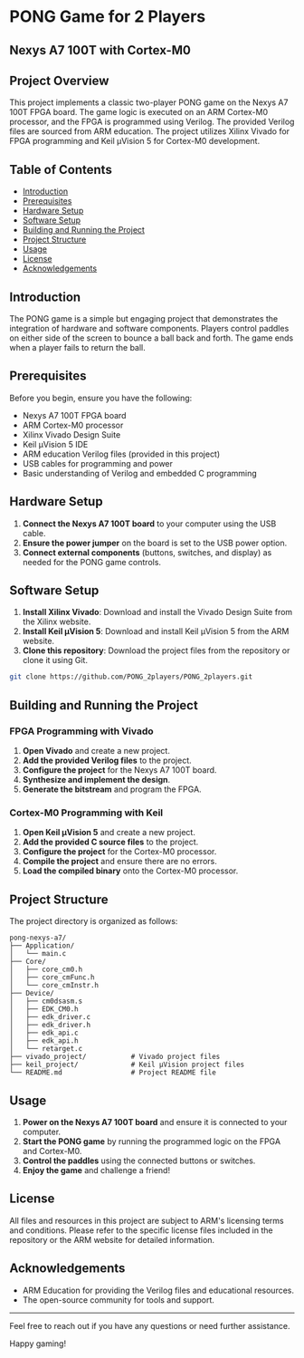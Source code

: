 # PONG Game for 2 Players
## Nexys A7 100T with Cortex-M0

## Project Overview

This project implements a classic two-player PONG game on the Nexys A7 100T FPGA board. The game logic is executed on an ARM Cortex-M0 processor, and the FPGA is programmed using Verilog. The provided Verilog files are sourced from ARM education. The project utilizes Xilinx Vivado for FPGA programming and Keil µVision 5 for Cortex-M0 development.

## Table of Contents

- [Introduction](#introduction)
- [Prerequisites](#prerequisites)
- [Hardware Setup](#hardware-setup)
- [Software Setup](#software-setup)
- [Building and Running the Project](#building-and-running-the-project)
- [Project Structure](#project-structure)
- [Usage](#usage)
- [License](#license)
- [Acknowledgements](#acknowledgements)

## Introduction

The PONG game is a simple but engaging project that demonstrates the integration of hardware and software components. Players control paddles on either side of the screen to bounce a ball back and forth. The game ends when a player fails to return the ball.

## Prerequisites

Before you begin, ensure you have the following:

- Nexys A7 100T FPGA board
- ARM Cortex-M0 processor
- Xilinx Vivado Design Suite
- Keil µVision 5 IDE
- ARM education Verilog files (provided in this project)
- USB cables for programming and power
- Basic understanding of Verilog and embedded C programming

## Hardware Setup

1. **Connect the Nexys A7 100T board** to your computer using the USB cable.
2. **Ensure the power jumper** on the board is set to the USB power option.
3. **Connect external components** (buttons, switches, and display) as needed for the PONG game controls.

## Software Setup

1. **Install Xilinx Vivado**: Download and install the Vivado Design Suite from the Xilinx website.
2. **Install Keil µVision 5**: Download and install Keil µVision 5 from the ARM website.
3. **Clone this repository**: Download the project files from the repository or clone it using Git.

```sh
git clone https://github.com/PONG_2players/PONG_2players.git
```

## Building and Running the Project

### FPGA Programming with Vivado

1. **Open Vivado** and create a new project.
2. **Add the provided Verilog files** to the project.
3. **Configure the project** for the Nexys A7 100T board.
4. **Synthesize and implement the design**.
5. **Generate the bitstream** and program the FPGA.

### Cortex-M0 Programming with Keil

1. **Open Keil µVision 5** and create a new project.
2. **Add the provided C source files** to the project.
3. **Configure the project** for the Cortex-M0 processor.
4. **Compile the project** and ensure there are no errors.
5. **Load the compiled binary** onto the Cortex-M0 processor.

## Project Structure

The project directory is organized as follows:

```
pong-nexys-a7/
├── Application/
│   └── main.c                
├── Core/
│   ├── core_cm0.h
│   ├── core_cmFunc.h
│   └── core_cmInstr.h
├── Device/
│   ├── cm0dsasm.s
│   ├── EDK_CM0.h
│   ├── edk_driver.c
│   ├── edk_driver.h
│   ├── edk_api.c
│   ├── edk_api.h
│   └── retarget.c
├── vivado_project/           # Vivado project files
├── keil_project/             # Keil µVision project files
└── README.md                 # Project README file
```

## Usage

1. **Power on the Nexys A7 100T board** and ensure it is connected to your computer.
2. **Start the PONG game** by running the programmed logic on the FPGA and Cortex-M0.
3. **Control the paddles** using the connected buttons or switches.
4. **Enjoy the game** and challenge a friend!


## License

All files and resources in this project are subject to ARM's licensing terms and conditions. Please refer to the specific license files included in the repository or the ARM website for detailed information.

## Acknowledgements

- ARM Education for providing the Verilog files and educational resources.
- The open-source community for tools and support.

---

Feel free to reach out if you have any questions or need further assistance.

Happy gaming!
